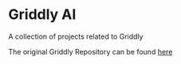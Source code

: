 # Griddly AI

A collection of projects related to Griddly

The original Griddly Repository can be found [here](https://github.com/Bam4d/Griddly)
